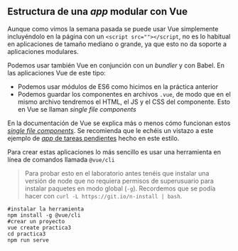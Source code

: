 ## Estructura de una *app* modular con Vue

Aunque como vimos la semana pasada se puede usar Vue simplemente incluyéndolo en la página con un `<script src=""></script`, no es lo habitual en aplicaciones de tamaño mediano o grande, ya que esto no da soporte a aplicaciones modulares.

Podemos usar también Vue en conjunción con un *bundler* y con Babel. En las aplicaciones Vue de este tipo:

- Podemos usar módulos de ES6 como hicimos en la práctica anterior
- Podemos guardar los componentes en archivos `.vue`, de modo que en el mismo archivo tendremos el HTML, el JS y el CSS del componente. Esto en Vue se llaman *single file components*

En la documentación de Vue se explica más o menos cómo funcionan estos [*single file components*](https://vuejs.org/v2/guide/single-file-components.html). Se recomienda que le echéis un vistazo a este ejemplo de [*app* de tareas pendientes](https://codesandbox.io/s/o29j95wx9) hecho en este estilo.

Para crear estas aplicaciones lo más sencillo es usar una herramienta en línea de comandos llamada `@vue/cli`

 > Para probar esto en el laboratorio antes tenéis que instalar una versión de node que no requiera permisos de superusuario para instalar paquetes en modo global (`-g`). Recordemos que se podía hacer con `curl -L https://git.io/n-install | bash`.


```
#instalar la herramienta
npm install -g @vue/cli
#crear un proyecto
vue create practica3
cd practica3
npm run serve
```





